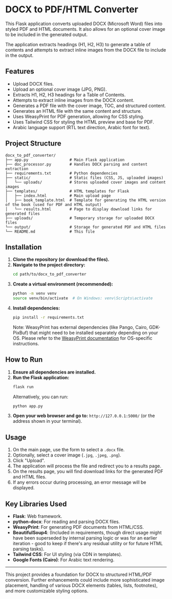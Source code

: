 # DOCX to PDF/HTML Converter

This Flask application converts uploaded DOCX (Microsoft Word) files into styled PDF and HTML documents. It also allows for an optional cover image to be included in the generated output.

The application extracts headings (H1, H2, H3) to generate a table of contents and attempts to extract inline images from the DOCX file to include in the output.

## Features

-   Upload DOCX files.
-   Upload an optional cover image (JPG, PNG).
-   Extracts H1, H2, H3 headings for a Table of Contents.
-   Attempts to extract inline images from the DOCX content.
-   Generates a PDF file with the cover image, TOC, and structured content.
-   Generates an HTML file with the same content and structure.
-   Uses WeasyPrint for PDF generation, allowing for CSS styling.
-   Uses Tailwind CSS for styling the HTML preview and base for PDF.
-   Arabic language support (RTL text direction, Arabic font for text).

## Project Structure

```
docx_to_pdf_converter/
├── app.py                  # Main Flask application
├── doc_processor.py        # Handles DOCX parsing and content extraction
├── requirements.txt        # Python dependencies
├── static/                 # Static files (CSS, JS, uploaded images)
│   └── uploads/            # Stores uploaded cover images and content images
├── templates/              # HTML templates for Flask
│   ├── index.html          # Main upload page
│   ├── book_template.html  # Template for generating the HTML version of the book (used for PDF and HTML output)
│   └── results.html        # Page to display download links for generated files
├── uploads/                # Temporary storage for uploaded DOCX files
└── output/                 # Storage for generated PDF and HTML files
└── README.md               # This file
```

## Installation

1.  **Clone the repository (or download the files).**
2.  **Navigate to the project directory:**
    ```bash
    cd path/to/docx_to_pdf_converter
    ```
3.  **Create a virtual environment (recommended):**
    ```bash
    python -m venv venv
    source venv/bin/activate  # On Windows: venv\Scripts\activate
    ```
4.  **Install dependencies:**
    ```bash
    pip install -r requirements.txt
    ```
    Note: WeasyPrint has external dependencies (like Pango, Cairo, GDK-PixBuf) that might need to be installed separately depending on your OS. Please refer to the [WeasyPrint documentation](https://doc.weasyprint.org/stable/first_steps.html#installation) for OS-specific instructions.

## How to Run

1.  **Ensure all dependencies are installed.**
2.  **Run the Flask application:**
    ```bash
    flask run
    ```
    Alternatively, you can run:
    ```bash
    python app.py
    ```
3.  **Open your web browser and go to:** `http://127.0.0.1:5000/` (or the address shown in your terminal).

## Usage

1.  On the main page, use the form to select a `.docx` file.
2.  Optionally, select a cover image (`.jpg`, `.jpeg`, `.png`).
3.  Click "Upload".
4.  The application will process the file and redirect you to a results page.
5.  On the results page, you will find download links for the generated PDF and HTML files.
6.  If any errors occur during processing, an error message will be displayed.

## Key Libraries Used

-   **Flask**: Web framework.
-   **python-docx**: For reading and parsing DOCX files.
-   **WeasyPrint**: For generating PDF documents from HTML/CSS.
-   **BeautifulSoup4**: (Included in requirements, though direct usage might have been superseded by internal parsing logic or was for an earlier iteration - good to keep if there's any residual utility or for future HTML parsing tasks).
-   **Tailwind CSS**: For UI styling (via CDN in templates).
-   **Google Fonts (Cairo)**: For Arabic text rendering.

---
This project provides a foundation for DOCX to structured HTML/PDF conversion. Further enhancements could include more sophisticated image placement, handling of various DOCX elements (tables, lists, footnotes), and more customizable styling options.
